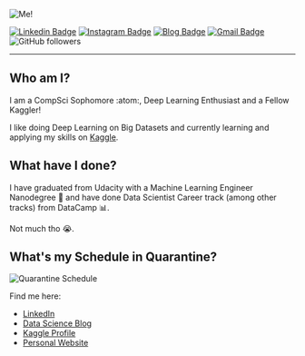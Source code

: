 ![Me!](https://github.com/heytanay/heytanay/blob/master/tanay_profile.png)

[![Linkedin Badge](https://img.shields.io/badge/-tanaymehta28-blue?style=flat-round&logo=Linkedin&logoColor=white&link=https://www.linkedin.com/in/tanaymehta28/)](https://www.linkedin.com/in/tanaymehta28/) [![Instagram Badge](https://img.shields.io/badge/-tanaymehta28-magenta?style=flat-round&logo=Instagram&logoColor=white&link=https://www.instagram.com/shesellsseashellsondseashore/)](https://www.instagram.com/shesellsseashellsondseashore/) [![Blog Badge](https://img.shields.io/badge/-heytanay.github.io-blue?style=flat-round&logo=Blog&logoColor=blue&link=https://heytanay.github.io)](https://heytanay.github.io) [![Gmail Badge](https://img.shields.io/badge/-heyytanay@gmail-red?style=flat-round&logo=Gmail&logoColor=blue&link=mailto:heyytanay@gmail.com)](mailto:heyytanay@gmail.com) ![GitHub followers](https://img.shields.io/github/followers/heytanay?label=Follow%20me%20on%20Github!&style=social)

---
## Who am I?
I am a CompSci Sophomore :atom:, Deep Learning Enthusiast and a Fellow Kaggler!

I like doing Deep Learning on Big Datasets and currently learning and applying my skills on [Kaggle](https://www.kaggle.com/heyytanay).

## What have I done?
I have graduated from Udacity with a Machine Learning Engineer Nanodegree 🎇 and have done Data Scientist Career track (among other tracks) from DataCamp 📊.

Not much tho 😭.

## What's my Schedule in Quarantine?
![Quarantine Schedule](https://github.com/heytanay/heytanay/blob/master/pie_chart.png)

Find me here:
- [LinkedIn](https://www.linkedin.com/in/tanaymehta28/)
- [Data Science Blog](https://heytanay.github.io/)
- [Kaggle Profile](https://www.kaggle.com/heyytanay)
- [Personal Website](http://www.tanaymehta.codes/)